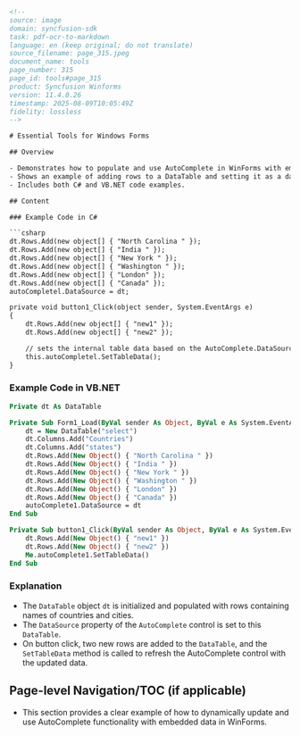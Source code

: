 ```html
<!-- 
source: image
domain: syncfusion-sdk
task: pdf-ocr-to-markdown
language: en (keep original; do not translate)
source_filename: page_315.jpeg
document_name: tools
page_number: 315
page_id: tools#page_315
product: Syncfusion Winforms
version: 11.4.0.26
timestamp: 2025-08-09T10:05:49Z
fidelity: lossless
-->

# Essential Tools for Windows Forms

## Overview

- Demonstrates how to populate and use AutoComplete in WinForms with embedded data using a DataTable.
- Shows an example of adding rows to a DataTable and setting it as a data source for an AutoComplete control.
- Includes both C# and VB.NET code examples.

## Content

### Example Code in C#

```csharp
dt.Rows.Add(new object[] { "North Carolina " });
dt.Rows.Add(new object[] { "India " });
dt.Rows.Add(new object[] { "New York " });
dt.Rows.Add(new object[] { "Washington " });
dt.Rows.Add(new object[] { "London" });
dt.Rows.Add(new object[] { "Canada" });
autoCompletel.DataSource = dt;

private void button1_Click(object sender, System.EventArgs e)
{
    dt.Rows.Add(new object[] { "new1" });
    dt.Rows.Add(new object[] { "new2" });

    // sets the internal table data based on the AutoComplete.DataSource property.
    this.autoCompletel.SetTableData();
}
```

### Example Code in VB.NET

```vb
Private dt As DataTable

Private Sub Form1_Load(ByVal sender As Object, ByVal e As System.EventArgs)
    dt = New DataTable("select")
    dt.Columns.Add("Countries")
    dt.Columns.Add("states")
    dt.Rows.Add(New Object() { "North Carolina " })
    dt.Rows.Add(New Object() { "India " })
    dt.Rows.Add(New Object() { "New York " })
    dt.Rows.Add(New Object() { "Washington " })
    dt.Rows.Add(New Object() { "London" })
    dt.Rows.Add(New Object() { "Canada" })
    autoComplete1.DataSource = dt
End Sub

Private Sub button1_Click(ByVal sender As Object, ByVal e As System.EventArgs)
    dt.Rows.Add(New Object() { "new1" })
    dt.Rows.Add(New Object() { "new2" })
    Me.autoComplete1.SetTableData()
End Sub
```

### Explanation

- The `DataTable` object `dt` is initialized and populated with rows containing names of countries and cities.
- The `DataSource` property of the `AutoComplete` control is set to this `DataTable`.
- On button click, two new rows are added to the `DataTable`, and the `SetTableData` method is called to refresh the AutoComplete control with the updated data.

## Page-level Navigation/TOC (if applicable)
- This section provides a clear example of how to dynamically update and use AutoComplete functionality with embedded data in WinForms.
<!-- tags: [Windows Forms, AutoComplete, DataTable, C#, VB.NET] keywords: [AutoComplete, DataTable, WinForms, data source, button click, dynamic update] -->
```